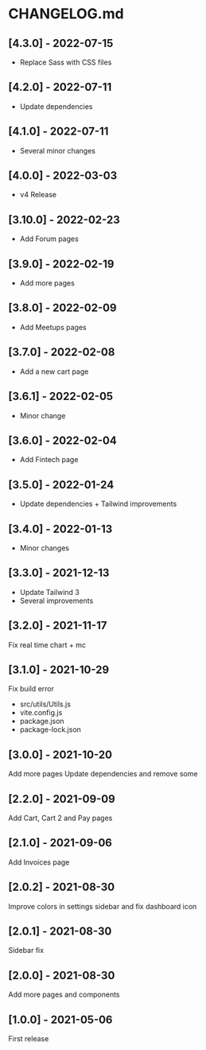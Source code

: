 # CHANGELOG.md

## [4.3.0] - 2022-07-15

- Replace Sass with CSS files

## [4.2.0] - 2022-07-11

- Update dependencies

## [4.1.0] - 2022-07-11

- Several minor changes

## [4.0.0] - 2022-03-03

- v4 Release

## [3.10.0] - 2022-02-23

- Add Forum pages

## [3.9.0] - 2022-02-19

- Add more pages

## [3.8.0] - 2022-02-09

- Add Meetups pages

## [3.7.0] - 2022-02-08

- Add a new cart page

## [3.6.1] - 2022-02-05

- Minor change

## [3.6.0] - 2022-02-04

- Add Fintech page

## [3.5.0] - 2022-01-24

- Update dependencies + Tailwind improvements

## [3.4.0] - 2022-01-13

- Minor changes

## [3.3.0] - 2021-12-13

- Update Tailwind 3
- Several improvements

## [3.2.0] - 2021-11-17

Fix real time chart + mc

## [3.1.0] - 2021-10-29

Fix build error
- src/utils/Utils.js
- vite.config.js
- package.json
- package-lock.json

## [3.0.0] - 2021-10-20

Add more pages
Update dependencies and remove some

## [2.2.0] - 2021-09-09

Add Cart, Cart 2 and Pay pages

## [2.1.0] - 2021-09-06

Add Invoices page

## [2.0.2] - 2021-08-30

Improve colors in settings sidebar and fix dashboard icon

## [2.0.1] - 2021-08-30

Sidebar fix

## [2.0.0] - 2021-08-30

Add more pages and components

## [1.0.0] - 2021-05-06

First release